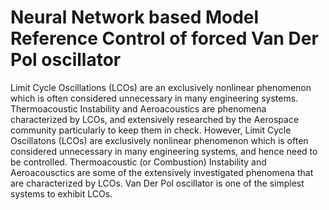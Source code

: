 # Neural Network based Model Reference Control of forced Van Der Pol oscillator
Limit Cycle Oscillations (LCOs) are an exclusively nonlinear phenomenon which is often considered unnecessary in many engineering systems. Thermoacoustic Instability and Aeroacoustics are phenomena characterized by LCOs, and extensively researched by the Aerospace community particularly to keep them in check. However, 
Limit Cycle Oscillatons (LCOs) are exclusively nonlinear phenomenon which is often considered unnecessary in many engineering systems, and hence need to be controlled. Thermoacoustic (or Combustion) Instability and Aeroacousctics are some of the extensively investigated phenomena that are characterized by LCOs. Van Der Pol oscillator is one of the simplest systems to exhibit LCOs.
